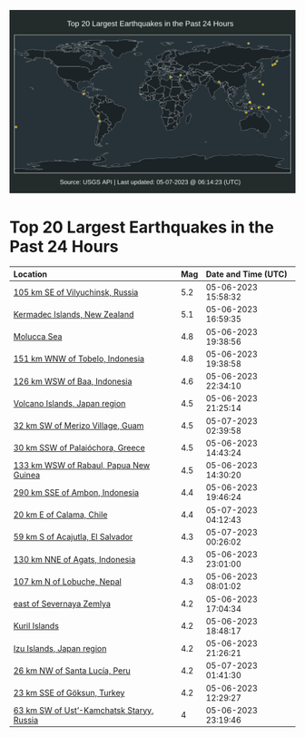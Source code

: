 ![Map](./map.png)

# Top 20 Largest Earthquakes in the Past 24 Hours

| Location | Mag | Date and Time (UTC) |
|:---|:---|:---|
| [105 km SE of Vilyuchinsk, Russia](https://earthquake.usgs.gov/earthquakes/eventpage/us6000ka1t) | 5.2 | 05-06-2023 15:58:32 |
| [Kermadec Islands, New Zealand](https://earthquake.usgs.gov/earthquakes/eventpage/us6000ka29) | 5.1 | 05-06-2023 16:59:35 |
| [Molucca Sea](https://earthquake.usgs.gov/earthquakes/eventpage/us6000ka2x) | 4.8 | 05-06-2023 19:38:56 |
| [151 km WNW of Tobelo, Indonesia](https://earthquake.usgs.gov/earthquakes/eventpage/usd000jl9n) | 4.8 | 05-06-2023 19:38:58 |
| [126 km WSW of Baa, Indonesia](https://earthquake.usgs.gov/earthquakes/eventpage/us6000ka3t) | 4.6 | 05-06-2023 22:34:10 |
| [Volcano Islands, Japan region](https://earthquake.usgs.gov/earthquakes/eventpage/us6000ka3b) | 4.5 | 05-06-2023 21:25:14 |
| [32 km SW of Merizo Village, Guam](https://earthquake.usgs.gov/earthquakes/eventpage/us6000ka5e) | 4.5 | 05-07-2023 02:39:58 |
| [30 km SSW of Palaióchora, Greece](https://earthquake.usgs.gov/earthquakes/eventpage/us6000ka1h) | 4.5 | 05-06-2023 14:43:24 |
| [133 km WSW of Rabaul, Papua New Guinea](https://earthquake.usgs.gov/earthquakes/eventpage/us6000ka19) | 4.5 | 05-06-2023 14:30:20 |
| [290 km SSE of Ambon, Indonesia](https://earthquake.usgs.gov/earthquakes/eventpage/usd000jl9q) | 4.4 | 05-06-2023 19:46:24 |
| [20 km E of Calama, Chile](https://earthquake.usgs.gov/earthquakes/eventpage/us6000ka5c) | 4.4 | 05-07-2023 04:12:43 |
| [59 km S of Acajutla, El Salvador](https://earthquake.usgs.gov/earthquakes/eventpage/us6000ka43) | 4.3 | 05-07-2023 00:26:02 |
| [130 km NNE of Agats, Indonesia](https://earthquake.usgs.gov/earthquakes/eventpage/us6000ka3v) | 4.3 | 05-06-2023 23:01:00 |
| [107 km N of Lobuche, Nepal](https://earthquake.usgs.gov/earthquakes/eventpage/us6000k9zr) | 4.3 | 05-06-2023 08:01:02 |
| [east of Severnaya Zemlya](https://earthquake.usgs.gov/earthquakes/eventpage/us6000ka2a) | 4.2 | 05-06-2023 17:04:34 |
| [Kuril Islands](https://earthquake.usgs.gov/earthquakes/eventpage/us6000ka2q) | 4.2 | 05-06-2023 18:48:17 |
| [Izu Islands, Japan region](https://earthquake.usgs.gov/earthquakes/eventpage/us6000ka3k) | 4.2 | 05-06-2023 21:26:21 |
| [26 km NW of Santa Lucía, Peru](https://earthquake.usgs.gov/earthquakes/eventpage/us6000ka4m) | 4.2 | 05-07-2023 01:41:30 |
| [23 km SSE of Göksun, Turkey](https://earthquake.usgs.gov/earthquakes/eventpage/us6000ka0l) | 4.2 | 05-06-2023 12:29:27 |
| [63 km SW of Ust’-Kamchatsk Staryy, Russia](https://earthquake.usgs.gov/earthquakes/eventpage/us6000ka3x) | 4 | 05-06-2023 23:19:46 |
